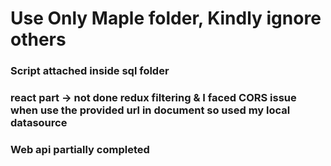 # Use Only Maple folder, Kindly ignore others 
### Script attached inside sql folder
### react part -> not done redux filtering & I faced CORS issue when use the provided url in document so used my local datasource
### Web api partially completed
